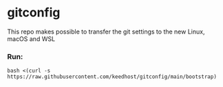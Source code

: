 # gitconfig
This repo makes possible to transfer the git settings to the new Linux, macOS and WSL
### Run:
```
bash <(curl -s https://raw.githubusercontent.com/keedhost/gitconfig/main/bootstrap)
```
